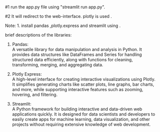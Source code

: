 #1
run the app.py file using "streamlit run app.py".

#2 
It will redirect to the web-interface. plotly is used .

Note:
1.
install   pandas ,plotly.express and streamlit using .

brief descriptions of the libraries:

1. Pandas:  
   A versatile library for data manipulation and analysis in Python. It provides data structures like DataFrames and Series for handling structured data efficiently, along with functions for cleaning, transforming, merging, and aggregating data.

2. Plotly Express:  
   A high-level interface for creating interactive visualizations using Plotly. It simplifies generating charts like scatter plots, line graphs, bar charts, and more, while supporting interactive features such as zooming, hovering, and filtering.

3. Streamlit:  
   A Python framework for building interactive and data-driven web applications quickly. It is designed for data scientists and developers to easily create apps for machine learning, data visualization, and other projects without requiring extensive knowledge of web development.